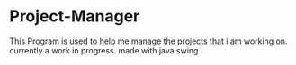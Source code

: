 # Project-Manager
This Program is used to help me manage the projects that i am working on. currently a work in progress. made with java swing
